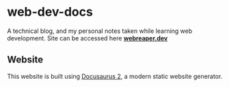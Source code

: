 # web-dev-docs

A technical blog, and my personal notes taken while learning web development. Site can be accessed here **[webreaper.dev](https://webreaper.dev/)**

## Website

This website is built using [Docusaurus 2](https://docusaurus.io/), a modern static website generator.
